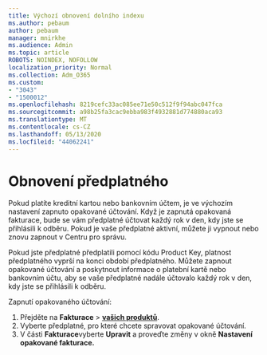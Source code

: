 ```yaml
---
title: Výchozí obnovení dolního indexu
ms.author: pebaum
author: pebaum
manager: mnirkhe
ms.audience: Admin
ms.topic: article
ROBOTS: NOINDEX, NOFOLLOW
localization_priority: Normal
ms.collection: Adm_O365
ms.custom:
- "3043"
- "1500012"
ms.openlocfilehash: 8219cefc33ac085ee71e50c512f9f94abc047fca
ms.sourcegitcommit: a98b25fa3cac9ebba983f4932881d774880aca93
ms.translationtype: MT
ms.contentlocale: cs-CZ
ms.lasthandoff: 05/13/2020
ms.locfileid: "44062241"
---
```

# <a name="renewing-your-subscription"></a>Obnovení předplatného

Pokud platíte kreditní kartou nebo bankovním účtem, je ve výchozím nastavení zapnuto opakované účtování. Když je zapnutá opakovaná fakturace, bude se vám předplatné účtovat každý rok v den, kdy jste se přihlásili k odběru. Pokud je vaše předplatné aktivní, můžete ji vypnout nebo znovu zapnout v Centru pro správu.

Pokud jste předplatné předplatili pomocí kódu Product Key, platnost předplatného vyprší na konci období předplatného. Můžete zapnout opakované účtování a poskytnout informace o platební kartě nebo bankovním účtu, aby se vaše předplatné nadále účtovalo každý rok v den, kdy jste se přihlásili k odběru.

Zapnutí opakovaného účtování: 

1. Přejděte na **Fakturace**  >  **[vašich produktů](https://go.microsoft.com/fwlink/p/?linkid=842054)**.
2. Vyberte předplatné, pro které chcete spravovat opakované účtování.
3. V části **Fakturace**vyberte **Upravit** a proveďte změny v okně **Nastavení opakované fakturace.** 